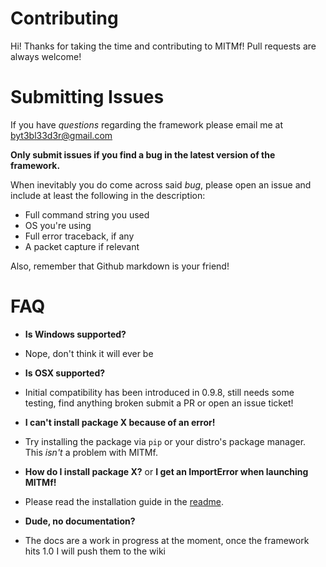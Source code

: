 Contributing
============
Hi! Thanks for taking the time and contributing to MITMf! Pull requests are always welcome!

Submitting Issues
=================
If you have *questions* regarding the framework please email me at byt3bl33d3r@gmail.com

**Only submit issues if you find a bug in the latest version of the framework.**

When inevitably you do come across said *bug*, please open an issue and include at least the following in the description:

- Full command string you used
- OS you're using
- Full error traceback, if any
- A packet capture if relevant

Also, remember that Github markdown is your friend!

FAQ
===
- **Is Windows supported?**
- Nope, don't think it will ever be

- **Is OSX supported?**
- Initial compatibility has been introduced in 0.9.8, still needs some testing, find anything broken submit a PR or open an issue ticket!

- **I can't install package X because of an error!**
- Try installing the package via ```pip``` or your distro's package manager. This *isn't* a problem with MITMf.

- **How do I install package X?** or **I get an ImportError when launching MITMf!**
- Please read the installation guide in the [readme](README.md).

- **Dude, no documentation?**
- The docs are a work in progress at the moment, once the framework hits 1.0 I will push them to the wiki